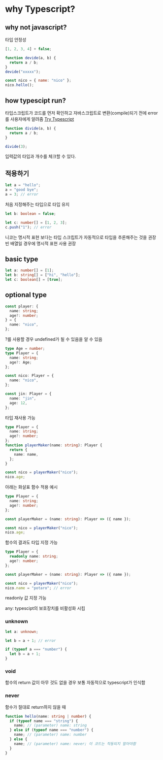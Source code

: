 # why Typescript?

## why not javascript?

타입 안정성

```js
[1, 2, 3, 4] + false;
```

```js
function devide(a, b) {
  return a / b;
}
devide("xxxxx");
```

```js
const nico = { name: "nico" };
nico.hello();
```

## how typescipt run?

타입스크립트가 코드를 먼저 확인하고
자바스크립트로 변환(compile)되기 전에 error를 사용자에게 알려줌
[Try Typescript](https://www.typescriptlang.org/play?#code/PTAEHUFMBsGMHsC2lQBd5oBYoCoE8AHSAZVgCcBLA1UABWgEM8BzM+AVwDsATAGiwoBnUENANQAd0gAjQRVSQAUCEmYKsTKGYUAbpGF4OY0BoadYKdJMoL+gzAzIoz3UNEiPOofEVKVqAHSKymAAmkYI7NCuqGqcANag8ABmIjQUXrFOKBJMggBcISGgoAC0oACCbvCwDKgU8JkY7p7ehCTkVDQS2E6gnPCxGcwmZqDSTgzxxWWVoASMFmgYkAAeRJTInN3ymj4d-jSCeNsMq-wuoPaOltigAKoASgAywhK7SbGQZIIz5VWCFzSeCrZagNYbChbHaxUDcCjJZLfSDbExIAgUdxkUBIursJzCFJtXydajBBCcQQ0MwAUVWDEQC0gADVHBQGNJ3KAALygABEAAkYNAMOB4GRonzFBTBPB3AERcwABS0+mM9ysygc9wASmCKhwzQ8ZC8iHFzmB7BoXzcZmY7AYzEg-Fg0HUiQ58D0Ii8fLpDKZgj5SWxfPADlQAHJhAA5SASPlBFQAeS+ZHegmdWkgR1QjgUrmkeFATjNOmGWH0KAQiGhwkuNok4uiIgMHGxCyYrA4PCCJSAA)

```ts
function divide(a, b) {
  return a / b;
}

divide(3);
```

입력값의 타입과 개수를 체크할 수 있다.

## 적용하기

```ts
let a = "hello";
a = "good bye";
a = 3; // error
```

처음 지정해주는 타입으로 타입 유지

```ts
let b: boolean = false;
```

```ts
let c: number[] = [1, 2, 3];
c.push("1"); // error
```

니코는 명시적 표현 보다는 타입 스크립트가 자동적으로 타입을 추론해주는 것을 권장
빈 배열일 경우에 명시적 표현 사용 권장

## basic type

```ts
let a: number[] = [1];
let b: string[] = ["hi", "hello"];
let c: boolean[] = [true];
```

## optional type

```ts
const player: {
  name: string;
  age?: number;
} = {
  name: "nico",
};
```

?를 사용할 경우 undefined가 될 수 있음을 알 수 있음

```ts
type Age = number;
type Player = {
  name: string;
  age?: Age;
};

const nico: Player = {
  name: "nico",
};

const jin: Player = {
  name: "jin",
  age: 12,
};
```

타입 재사용 가능

```ts
type Player = {
  name: string;
  age?: number;
};
function playerMaker(name: string): Player {
  return {
    name: name,
  };
}

const nico = playerMaker("nico");
nico.age;
```

아래는 화살표 함수 적용 예시

```ts
type Player = {
  name: string;
  age?: number;
};

const playerMaker = (name: string): Player => ({ name });

const nico = playerMaker("nico");
nico.age;
```

함수의 결과도 타입 지정 가능

```ts
type Player = {
  readonly name: string;
  age?: number;
};

const playerMaker = (name: string): Player => ({ name });

const nico = playerMaker("nico");
nico.name = "potaro"; // error
```

readonly 값 지정 가능

any: typescipt의 보호장치를 비활성화 시킴

### unknown

```ts
let a: unknown;

let b = a + 1; // error

if (typeof a === "number") {
  let b = a + 1;
}
```

### void

함수의 return 값이 아무 것도 없을 경우
보통 자동적으로 typescript가 인식함

### never

함수가 절대로 return하지 않을 때

```ts
function hello(name: string | number) {
  if (typeof name === "string") {
    name; // (parameter) name: string
  } else if (typeof name === "number") {
    name; // (parameter) name: number
  } else {
    name; // (parameter) name: never; 이 코드는 작동되지 말아야함
  }
}
```
